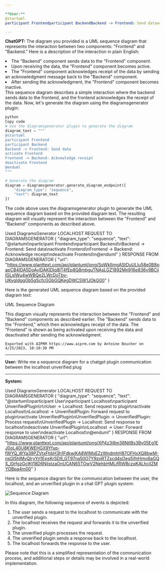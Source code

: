 ```yaml
---

**User:**
@startuml
participant Frontendparticipant BackendBackend -> Frontend: Send dataactivate FrontendFrontend -> Backend: Acknowledge receiptdeactivate Frontend@enduml use plugin

---
```


**ChatGPT:**
The diagram you provided is a UML sequence diagram that represents the interaction between two components: "Frontend" and "Backend." Here is a description of the interaction in plain English:
<li>The "Backend" component sends data to the "Frontend" component.</li><li>Upon receiving the data, the "Frontend" component becomes active.</li><li>The "Frontend" component acknowledges receipt of the data by sending an acknowledgment message back to the "Backend" component.</li><li>After sending the acknowledgment, the "Frontend" component becomes inactive.</li>
This sequence diagram describes a simple interaction where the backend sends data to the frontend, and the frontend acknowledges the receipt of the data.
Now, let's generate the diagram using the diagramsgenerator plugin:

```python
python
Copy code
# Use the diagramsgenerator plugin to generate the diagram
diagram_text = """
@startuml
participant Frontend
participant Backend
Backend -> Frontend: Send data
activate Frontend
Frontend -> Backend: Acknowledge receipt
deactivate Frontend
@enduml
"""

# Generate the diagram
diagram = diagramsgenerator.generate_diagram_endpoint({
    "diagram_type": "sequence",
    "text": diagram_text
})
```

The code above uses the diagramsgenerator plugin to generate the UML sequence diagram based on the provided diagram text. The resulting diagram will visually represent the interaction between the "Frontend" and "Backend" components as described above.

Used DiagramsGenerator
LOCALHOST
REQUEST TO DIAGRAMSGENERATOR
{
  "diagram_type": "sequence",
  "text": "@startuml\nparticipant Frontend\nparticipant Backend\nBackend -> Frontend: Send data\nactivate Frontend\nFrontend -> Backend: Acknowledge receipt\ndeactivate Frontend\n@enduml"
}
RESPONSE FROM DIAGRAMSGENERATOR
{
  "url": "https://www.planttext.com/api/plantuml/png/SoWkIImgAStDuULIu58e0B8papCB4lDA5DoAylDAKlDIq8IT4fEp8Q8mbguTNAsLGZ1892Mn916e836v9BCiiIGLsIWu4wWBQe2LWcDoTbv-UKvgIdggGb5gScfcGGbGQKegDWCSW1JOkG00"
}

Here is the generated UML sequence diagram based on the provided diagram text:

UML Sequence Diagram

This diagram visually represents the interaction between the "Frontend" and "Backend" components as described earlier. The "Backend" sends data to the "Frontend," which then acknowledges receipt of the data. The "Frontend" is shown as being activated upon receiving the data and deactivated after sending the acknowledgment.



```
Exported with AIPRM https://www.aiprm.com by Antoine Boucher on 4/25/2023, 10:10:30 PM
```

---


**User:**
Write me a sequence diagram for a chatgpt plugin communication between the localhost unverified plug 

---

**System:**

Used DiagramsGenerator
LOCALHOST
REQUEST TO DIAGRAMSGENERATOR
{
  "diagram_type": "sequence",
  "text": "@startuml\nparticipant User\nparticipant Localhost\nparticipant UnverifiedPlugin\n\nUser -> Localhost: Send request to plugin\nactivate Localhost\nLocalhost -> UnverifiedPlugin: Forward request to plugin\nactivate UnverifiedPlugin\nUnverifiedPlugin -> UnverifiedPlugin: Process request\nUnverifiedPlugin -> Localhost: Send response to localhost\ndeactivate UnverifiedPlugin\nLocalhost -> User: Forward response to user\ndeactivate Localhost\n@enduml"
}
RESPONSE FROM DIAGRAMSGENERATOR
{
  "url": "https://www.planttext.com/api/plantuml/png/XP4z3i8m38NtIBs3By05Eg1EJ0oL40U8KWEHGX9Yfxq-fWYQ_WYa39PZVtxFhbH3h1FdkwiKA8WIMsEZzWndmhH87OFHxXQ8bwM-nsGl5hlMvQlryYrl1EpsKrSD9_GT97na50O7Y9zoRTZscd4sOeg5ifnHmo6aGQS_l0rfgzGclKt18D6NljstzaOnUCAN65TOwV2NehbHMLjfRWBczqKALhcjIZMYOBpa4m00"
}

Here is the sequence diagram for the communication between the user, the localhost, and an unverified plugin in a chat GPT plugin system:

![Sequence Diagram](https://www.planttext.com/api/plantuml/png/XP4z3i8m38NtIBs3By05Eg1EJ0oL40U8KWEHGX9Yfxq-fWYQ_WYa39PZVtxFhbH3h1FdkwiKA8WIMsEZzWndmhH87OFHxXQ8bwM-nsGl5hlMvQlryYrl1EpsKrSD9_GT97na50O7Y9zoRTZscd4sOeg5ifnHmo6aGQS_l0rfgzGclKt18D6NljstzaOnUCAN65TOwV2NehbHMLjfRWBczqKALhcjIZMYOBpa4m00)

In this diagram, the following sequence of events is depicted:
1. The user sends a request to the localhost to communicate with the unverified plugin.
2. The localhost receives the request and forwards it to the unverified plugin.
3. The unverified plugin processes the request.
4. The unverified plugin sends a response back to the localhost.
5. The localhost forwards the response to the user.

Please note that this is a simplified representation of the communication process, and additional steps or details may be involved in a real-world implementation.
